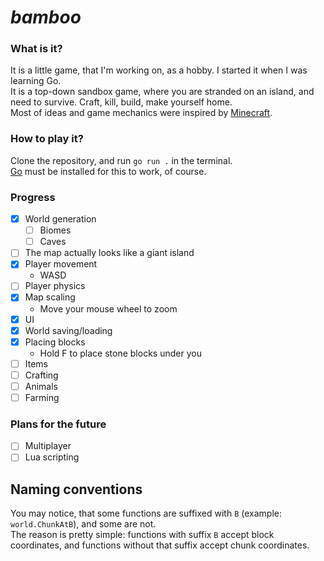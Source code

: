 # _bamboo_

### What is it?
It is a little game, that I'm working on, as a hobby. I started it when I was learning Go.  
It is a top-down sandbox game, where you are stranded on an island, and need to survive. Craft, kill, build, make yourself home.  
Most of ideas and game mechanics were inspired by [Minecraft](https://minecraft.net/).  

### How to play it?
Clone the repository, and run `go run .` in the terminal.   
[Go](https://go.dev/) must be installed for this to work, of course.

### Progress
- [x] World generation
    - [ ] Biomes
    - [ ] Caves
- [ ] The map actually looks like a giant island
- [x] Player movement
    - WASD
- [ ] Player physics
- [x] Map scaling
    - Move your mouse wheel to zoom
- [x] UI
- [x] World saving/loading
- [x] Placing blocks
    - Hold F to place stone blocks under you
- [ ] Items
- [ ] Crafting
- [ ] Animals
- [ ] Farming

### Plans for the future
- [ ] Multiplayer
- [ ] Lua scripting

## Naming conventions
You may notice, that some functions are suffixed with `B` (example: `world.ChunkAtB`), and some are not.  
The reason is pretty simple: functions with suffix `B` accept block coordinates, and functions without that suffix accept chunk coordinates.
